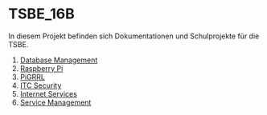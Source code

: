 # TSBE_16B

In diesem Projekt befinden sich Dokumentationen und Schulprojekte für die TSBE.

1) [Database Management](database_management/readme.md)
2) [Raspberry Pi](raspi/readme.md)
3) [PiGRRL](pigrrl/readme.md)
4) [ITC Security](itc-sicherheit/readme.md)
5) [Internet Services](internet_services/readme.md)
6) [Service Management](servicemanagement/readme.md)

